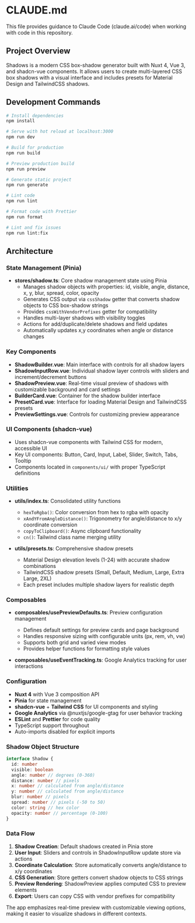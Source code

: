 # CLAUDE.md

This file provides guidance to Claude Code (claude.ai/code) when working with code in this repository.

## Project Overview

Shadows is a modern CSS box-shadow generator built with Nuxt 4, Vue 3, and shadcn-vue components. It allows users to create multi-layered CSS box shadows with a visual interface and includes presets for Material Design and TailwindCSS shadows.

## Development Commands

```bash
# Install dependencies
npm install

# Serve with hot reload at localhost:3000
npm run dev

# Build for production
npm run build

# Preview production build
npm run preview

# Generate static project
npm run generate

# Lint code
npm run lint

# Format code with Prettier
npm run format

# Lint and fix issues
npm run lint:fix
```

## Architecture

### State Management (Pinia)

- **stores/shadow.ts**: Core shadow management state using Pinia
  - Manages shadow objects with properties: id, visible, angle, distance, x, y, blur, spread, color, opacity
  - Generates CSS output via `cssShadow` getter that converts shadow objects to CSS box-shadow strings
  - Provides `cssWithVendorPrefixes` getter for compatibility
  - Handles multi-layer shadows with visibility toggles
  - Actions for add/duplicate/delete shadows and field updates
  - Automatically updates x,y coordinates when angle or distance changes

### Key Components

- **ShadowBuilder.vue**: Main interface with controls for all shadow layers
- **ShadowInputRow.vue**: Individual shadow layer controls with sliders and increment/decrement buttons
- **ShadowPreview.vue**: Real-time visual preview of shadows with customizable background and card settings
- **BuilderCard.vue**: Container for the shadow builder interface
- **PresetCard.vue**: Interface for loading Material Design and TailwindCSS presets
- **PreviewSettings.vue**: Controls for customizing preview appearance

### UI Components (shadcn-vue)

- Uses shadcn-vue components with Tailwind CSS for modern, accessible UI
- Key UI components: Button, Card, Input, Label, Slider, Switch, Tabs, Tooltip
- Components located in `components/ui/` with proper TypeScript definitions

### Utilities

- **utils/index.ts**: Consolidated utility functions
  - `hexToRgba()`: Color conversion from hex to rgba with opacity
  - `xAndYFromAngleDistance()`: Trigonometry for angle/distance to x/y coordinate conversion
  - `copyToClipboard()`: Async clipboard functionality
  - `cn()`: Tailwind class name merging utility

- **utils/presets.ts**: Comprehensive shadow presets
  - Material Design elevation levels (1-24) with accurate shadow combinations
  - TailwindCSS shadow presets (Small, Default, Medium, Large, Extra Large, 2XL)
  - Each preset includes multiple shadow layers for realistic depth

### Composables

- **composables/usePreviewDefaults.ts**: Preview configuration management
  - Defines default settings for preview cards and page background
  - Handles responsive sizing with configurable units (px, rem, vh, vw)
  - Supports both grid and varied view modes
  - Provides helper functions for formatting style values

- **composables/useEventTracking.ts**: Google Analytics tracking for user interactions

### Configuration

- **Nuxt 4** with Vue 3 composition API
- **Pinia** for state management
- **shadcn-vue** + **Tailwind CSS** for UI components and styling
- **Google Analytics** via @nuxtjs/google-gtag for user behavior tracking
- **ESLint** and **Prettier** for code quality
- TypeScript support throughout
- Auto-imports disabled for explicit imports

### Shadow Object Structure

```typescript
interface Shadow {
  id: number
  visible: boolean
  angle: number // degrees (0-360)
  distance: number // pixels
  x: number // calculated from angle/distance
  y: number // calculated from angle/distance
  blur: number // pixels
  spread: number // pixels (-50 to 50)
  color: string // hex color
  opacity: number // percentage (0-100)
}
```

### Data Flow

1. **Shadow Creation**: Default shadows created in Pinia store
2. **User Input**: Sliders and controls in ShadowInputRow update store via actions
3. **Coordinate Calculation**: Store automatically converts angle/distance to x/y coordinates
4. **CSS Generation**: Store getters convert shadow objects to CSS strings
5. **Preview Rendering**: ShadowPreview applies computed CSS to preview elements
6. **Export**: Users can copy CSS with vendor prefixes for compatibility

The app emphasizes real-time preview with customizable viewing options, making it easier to visualize shadows in different contexts.
